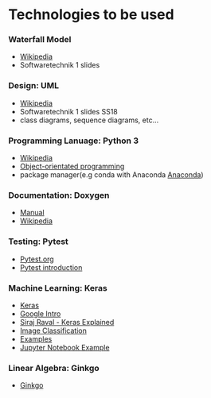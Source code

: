 # Technologies to be used
### Waterfall Model
* [Wikipedia](https://en.wikipedia.org/wiki/Waterfall_model)
* Softwaretechnik 1 slides

### Design: UML
* [Wikipedia](https://en.wikipedia.org/wiki/Unified_Modeling_Language)
* Softwaretechnik 1 slides SS18
* class diagrams, sequence diagrams, etc...


### Programming Lanuage: Python 3
* [Wikipedia](https://wiki.python.org/moin/BeginnersGuide)
* [Object-orientated programming](https://realpython.com/python3-object-oriented-programming/)
* package manager(e.g conda with Anaconda [Anaconda](https://docs.anaconda.com/anaconda/))


### Documentation: Doxygen
* [Manual](http://www.stack.nl/~dimitri/doxygen/manual/index.html)
* [Wikipedia](https://en.wikipedia.org/wiki/Doxygen)

### Testing: Pytest
* [Pytest.org](https://docs.pytest.org/en/latest/)
* [Pytest introduction](http://pythontesting.net/framework/pytest/pytest-introduction/)

### Machine Learning: Keras
* [Keras](https://keras.io/)
* [Google Intro](https://www.youtube.com/watch?v=J6Ok8p463C4)
* [Siraj Raval - Keras Explained](https://www.youtube.com/watch?v=j_pJmXJwMLA&t=11s)
* [Image Classification](https://www.learnopencv.com/image-classification-using-convolutional-neural-networks-in-keras/)
* [Examples](https://www.learnopencv.com/image-classification-using-convolutional-neural-networks-in-keras/)
* [Jupyter Notebook Example](https://github.com/spmallick/learnopencv/blob/master/KerasCNN-CIFAR/keras-cnn-cifar10.ipynb)

### Linear Algebra: Ginkgo
* [Ginkgo](https://github.com/ginkgo-project/ginkgo)